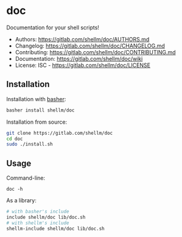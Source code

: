 # doc
Documentation for your shell scripts!

- Authors: https://gitlab.com/shellm/doc/AUTHORS.md
- Changelog: https://gitlab.com/shellm/doc/CHANGELOG.md
- Contributing: https://gitlab.com/shellm/doc/CONTRIBUTING.md
- Documentation: https://gitlab.com/shellm/doc/wiki
- License: ISC - https://gitlab.com/shellm/doc/LICENSE

## Installation
Installation with [basher](https://github.com/basherpm/basher):
```bash
basher install shellm/doc
```

Installation from source:
```bash
git clone https://gitlab.com/shellm/doc
cd doc
sudo ./install.sh
```

## Usage
Command-line:
```
doc -h
```

As a library:
```bash
# with basher's include
include shellm/doc lib/doc.sh
# with shellm's include
shellm-include shellm/doc lib/doc.sh
```
